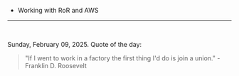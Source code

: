 - Working with RoR and AWS

---

<br>

<!-- quote_marker -->
Sunday, February 09, 2025. Quote of the day:

> "If I went to work in a factory the first thing I'd do is join a union." - Franklin D. Roosevelt
